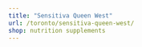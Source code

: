 ```yaml
---
title: "Sensitiva Queen West"
url: /toronto/sensitiva-queen-west/
shop: nutrition supplements
---
```

